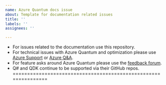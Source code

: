 ```yaml
---
name: Azure Quantum docs issue
about: Template for documentation related issues
title: ''
labels: ''
assignees: ''

---
```


- For issues related to the documentation use this repository.
- For technical issues with Azure Quantum and optimization please use [Azure Support](https://ms.portal.azure.com/#blade/Microsoft_Azure_Support/HelpAndSupportBlade/newsupportrequest) or [Azure Q&A](https://docs.microsoft.com/en-us/answers/topics/azure-quantum.html).
- For feature asks around Azure Quantum please use the [feedback forum](https://feedback.azure.com/forums/932905-azure-quantum).
- Q# and QDK continue to be supported via their GitHub repos.
===============================================================
